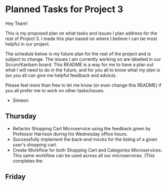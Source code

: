 # Planned Tasks for Project 3

Hey Team!

This is my proposed plan on what tasks and issues I plan address for the rest of Project 3.
I made this plan based on where I believe I can be most helpful in our project.

The schedule below is my future plan for the rest of the project and is subject to change.
The issues I am currently working on are labelled in our Scrum/Kanbam board. This README is a way
for me to have a plan out what I will need to do in the future, and for you all to know what my plan is
(so you all can give me helpful feedback and advice). 

Please feel more than free to let me know (or even change this README) if you all
prefer me to work on other tasks/issues.

* Simeon

## Thursday

* Refactor Shopping Cart Microservice using the feedback given by Professor Harrison during his Wednesday office hours. 
* Successfully implement the back-end mocks for the listing of a given user's shopping cart.
* Create Workflow for both Shopping Cart and Categories Microservices. This same workflow can be used across all our microservices.
  (This completes the 

## Friday
